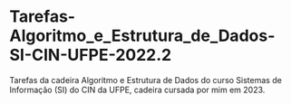 # Tarefas-Algoritmo_e_Estrutura_de_Dados-SI-CIN-UFPE-2022.2
Tarefas da cadeira Algoritmo e Estrutura de Dados do curso Sistemas de Informação (SI) do CIN da UFPE, cadeira cursada por mim em 2023.

